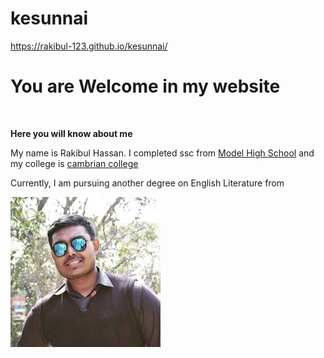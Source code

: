 # kesunnai
https://rakibul-123.github.io/kesunnai/
<!DOCTYPE html>
<html lang="en">
<head>
    <meta charset="UTF-8">
    <meta http-equiv="X-UA-Compatible" content="IE=edge">
    <meta name="viewport" content="width=device-width, initial-scale=1.0">
    <link rel="stylesheet" href="publish.css">
    <title>Welcome</title>
</head>
<body>
    <h1 class="boo">You are Welcome in my website</h1><br>
    <p><b>Here you will know about me</b></p>
    <p>My name is Rakibul Hassan. I completed ssc from <a href="http://mmodel.edu.bd/">Model High School</a> and my college is <a href="https://cambrian.edu.bd/">cambrian college</a></p>
    <p>Currently, I am pursuing another degree on English Literature from </p>
    <img src="Rakibul Hassan.jpg">
    
</body>
</html>
